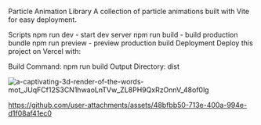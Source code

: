 Particle Animation Library
A collection of particle animations built with Vite for easy deployment.

Scripts
npm run dev - start dev server
npm run build - build production bundle
npm run preview - preview production build
Deployment
Deploy this project on Vercel with:

Build Command: npm run build
Output Directory: dist

![a-captivating-3d-render-of-the-words-mot_JUqFCf12S3CN1hwaoLnTVw_ZL8PH9QxRzOnnV_48of0lg](https://github.com/user-attachments/assets/73fdb8fe-a829-4e7d-a79d-f4a926cea728)

https://github.com/user-attachments/assets/48bfbb50-713e-400a-994e-d1f08af41ec0

